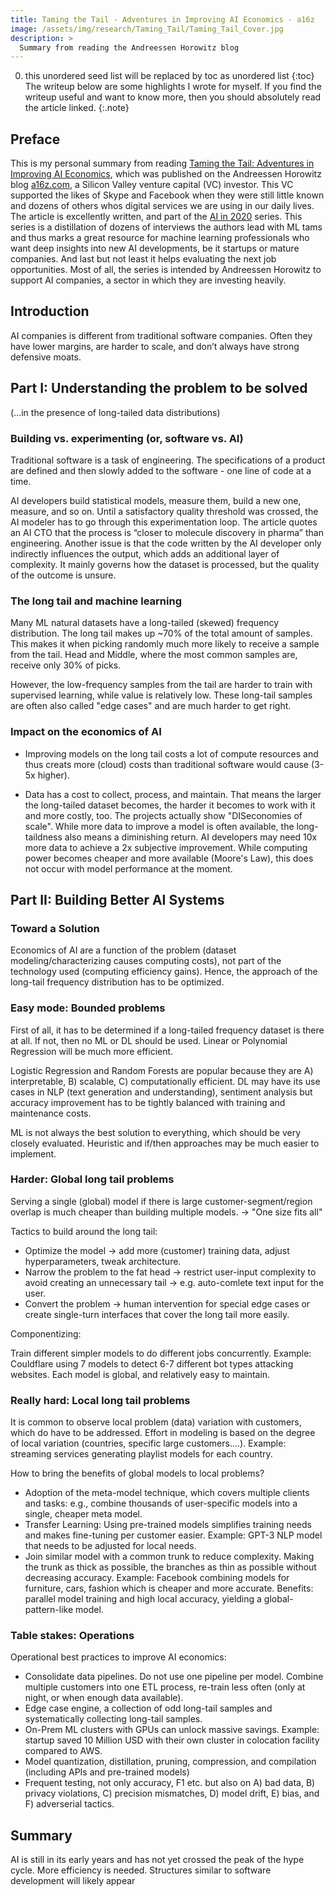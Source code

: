 ```yaml
---
title: Taming the Tail - Adventures in Improving AI Economics - a16z
image: /assets/img/research/Taming_Tail/Taming_Tail_Cover.jpg
description: > 
  Summary from reading the Andreessen Horowitz blog
---
```


0. this unordered seed list will be replaced by toc as unordered list
{:toc}
The writeup below are some highlights I wrote for myself. If you find the writeup useful and want to know more, then you should absolutely read the article linked.
{:.note}

## Preface

This is my personal summary from reading <a href="https://a16z.com/2020/08/12/taming-the-tail-adventures-in-improving-ai-economics/" target="_blank">Taming the Tail: Adventures in Improving AI Economics</a>, which was published on the Andreessen Horowitz blog <a href="https://a16z.com/" target="_blank">a16z.com</a>, a Silicon Valley venture capital (VC) investor.
This VC supported the likes of Skype and Facebook when they were still little known and dozens of others whos digital services we are using in our daily lives.
The article is excellently written, and part of the <a href="https://a16z.com/2020/12/17/ai-in-2020/" target="_blank">AI in 2020</a> series.
This series is a distillation of dozens of interviews the authors lead with ML tams and thus marks a great resource for machine learning professionals who want deep insights into new AI developments, be it startups or mature companies.
And last but not least it helps evaluating the next job opportunities.
Most of all, the series is intended by Andreessen Horowitz to support AI companies, a sector in which they are investing heavily.

## Introduction

AI companies is different from traditional software companies.
Often they have lower margins, are harder to scale, and don’t always have strong defensive moats.


## Part I: Understanding the problem to be solved
(...in the presence of long-tailed data distributions)

### Building vs. experimenting (or, software vs. AI)

Traditional software is a task of engineering. The specifications of a product are defined and then slowly added to the software - one line of code at a time.

AI developers build statistical models, measure them, build a new one, measure, and so on. Until a satisfactory quality threshold was crossed, the AI modeler has to go through this experimentation loop. The article quotes an AI CTO that the process is “closer to molecule discovery in pharma” than engineering. Another issue is that the code written by the AI developer only indirectly influences the output, which adds an additional layer of complexity. It mainly governs how the dataset is processed, but the quality of the outcome is unsure.

### The long tail and machine learning

Many ML natural datasets have a long-tailed (skewed) frequency distribution. The long tail makes up ~70% of the total amount of samples. This makes it when picking randomly much more likely to receive a sample from the tail. Head and Middle, where the most common samples are, receive only 30% of picks.

However, the low-frequency samples from the tail are harder to train with supervised learning, while value is relatively low. These long-tail samples are often also called "edge cases" and are much harder to get right.

### Impact on the economics of AI

- Improving models on the long tail costs a lot of compute resources and thus creats more (cloud) costs than traditional software would cause (3-5x higher).

- Data has a cost to collect, process, and maintain. That means the larger the long-tailed dataset becomes, the harder it becomes to work with it and more costly, too. The projects actually show "DISeconomies of scale". While more data  to improve a model is often available, the long-taildness also means a diminishing return. AI developers may need 10x more data to achieve a 2x subjective improvement. While computing power becomes cheaper and more available (Moore's Law), this does not occur with model performance at the moment.



## Part II: Building Better AI Systems

### Toward a Solution

Economics of AI are a function of the problem (dataset modeling/characterizing causes computing costs), not part of the technology used (computing efficiency gains). Hence, the approach of the long-tail frequency distribution has to be optimized.

### Easy mode: Bounded problems

First of all, it has to be determined if a long-tailed frequency dataset is there at all. If not, then no ML or DL should be used. Linear or Polynomial Regression will be much more efficient.

Logistic Regression and Random Forests are popular because they are A) interpretable, B) scalable, C) computationally efficient. DL may have its use cases in NLP (text generation and understanding), sentiment analysis but accuracy improvement has to be tightly balanced with training and maintenance costs.

ML is not always the best solution to everything, which should be very closely evaluated. Heuristic and if/then approaches may be much easier to implement.

### Harder: Global long tail problems

Serving a single (global) model if there is large customer-segment/region overlap is much cheaper than building multiple models. -> "One size fits all"

Tactics to build around the long tail:

- Optimize the model -> add more (customer) training data, adjust hyperparameters, tweak architecture.
- Narrow the problem to the fat head -> restrict user-input complexity to avoid creating an unnecessary tail -> e.g. auto-comlete text input for the user.
- Convert the problem -> human intervention for special edge cases or create single-turn interfaces that cover the long tail more easily.

Componentizing:

Train different simpler models to do different jobs concurrently. Example: Couldflare using 7 models to detect 6-7 different bot types attacking websites. Each model is global, and relatively easy to maintain.

### Really hard: Local long tail problems

It is common to observe local problem (data) variation with customers, which do have to be addressed. Effort in modeling is based on the degree of local variation (countries, specific large customers....). Example: streaming services generating playlist models for each country.

How to bring the benefits of global models to local problems?

- Adoption of the meta-model technique, which covers multiple clients and tasks: e.g., combine thousands of user-specific models into a single, cheaper meta model.
- Transfer Learning: Using pre-trained models simplifies training needs and makes fine-tuning per customer easier. Example: GPT-3 NLP model that needs to be adjusted for local needs.
- Join similar model with a common trunk to reduce complexity. Making the trunk as thick as possible, the branches as thin as possible without decreasing accuracy. Example: Facebook combining models for furniture, cars, fashion which is cheaper and more accurate. Benefits: parallel model training and high local accuracy, yielding a global-pattern-like model.

### Table stakes: Operations
Operational best practices to improve AI economics:
- Consolidate data pipelines. Do not use one pipeline per model. Combine multiple customers into one ETL process, re-train less often (only at night, or when enough data available).
- Edge case engine, a collection of odd long-tail samples and systematically collecting long-tail samples.
- On-Prem ML clusters with GPUs can unlock massive savings. Example: startup saved 10 Million USD with their own cluster in colocation facility compared to AWS.
- Model quantization, distillation, pruning, compression, and compilation (including APIs and pre-trained models)
- Frequent testing, not only accuracy, F1 etc. but also on A) bad data, B) privacy violations, C) precision mismatches, D) model drift, E) bias, and F) adverserial tactics.


## Summary
AI is still in its early years and has not yet crossed the peak of the hype cycle. More efficiency is needed. Structures similar to software development will likely appear
